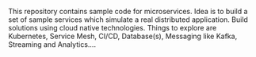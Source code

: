 

This repository contains sample code for microservices. Idea is to build a set of sample services which simulate a real distributed application. Build solutions using cloud native technologies. Things to explore are Kubernetes, Service Mesh, CI/CD, Database(s), Messaging like Kafka, Streaming and Analytics....


